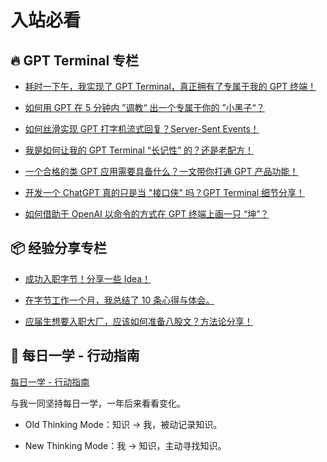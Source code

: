 # 入站必看

## 🔥 GPT Terminal 专栏

- [耗时一下午，我实现了 GPT Terminal，真正拥有了专属于我的 GPT 终端！](/projects/gpt-terminal/gpt-terminal-1)

- [如何用 GPT 在 5 分钟内 ”调教“ 出一个专属于你的 ”小黑子“？](/projects/gpt-terminal/gpt-terminal-2)

- [如何丝滑实现 GPT 打字机流式回复？Server-Sent Events！](/projects/gpt-terminal/gpt-terminal-3)

- [我是如何让我的 GPT Terminal “长记性” 的？还是老配方！](/projects/gpt-terminal/gpt-terminal-4)

- [一个合格的类 GPT 应用需要具备什么？一文带你打通 GPT 产品功能！](/projects/gpt-terminal/gpt-terminal-5)

- [开发一个 ChatGPT 真的只是当 "接口侠" 吗？GPT Terminal 细节分享！](/projects/gpt-terminal/gpt-terminal-6)

- [如何借助于 OpenAI 以命令的方式在 GPT 终端上画一只 “坤”？](/projects/gpt-terminal/gpt-terminal-7)


## 📦 经验分享专栏

- [成功入职字节！分享一些 Idea！](/projects/gpt-terminal/interview-experience)

- [在字节工作一个月，我总结了 10 条心得与体会。](/projects/gpt-terminal/work-experience)

- [应届生想要入职大厂，应该如何准备八股文？方法论分享！](/projects/gpt-terminal/bagu-experience)


## 🏃 每日一学 - 行动指南

[每日一学 - 行动指南](/learning-everyday/readme)

与我一同坚持每日一学，一年后来看看变化。

- Old Thinking Mode：知识 -> 我，被动记录知识。

- New Thinking Mode：我 -> 知识，主动寻找知识。